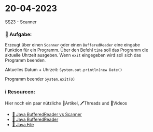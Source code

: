 # 20-04-2023
SS23 - Scanner

### 📝 Aufgabe:

Erzeugt über einen ```Scanner``` oder einen ```BufferedReader``` eine eingabe Funktion für ein Programm. Über den Befehl ```time``` soll das Programm die aktuelle Uhrzeit ausgeben. Wenn ```exit``` eingegeben wird soll sich das Programm beenden.

Aktuelles Datum + Uhrzeit:
```System.out.println(new Date()```

Programm beender
```System.exit(0)```



### ℹ️ Resourcen:
Hier noch ein paar nützliche 📃Artikel, 🖊️Threads und 🎥Videos

- [📃 Java BufferedReader vs Scanner](https://www.geeksforgeeks.org/difference-between-scanner-and-bufferreader-class-in-java/#:~:text=The%20Scanner%20has%20a%20little,reads%20a%20sequence%20of%20characters.)
- [📃 Java BufferedReader](https://www.guru99.com/buffered-reader-in-java.html)
- [📃 Java File](https://java-tutorial.org/file.html)
